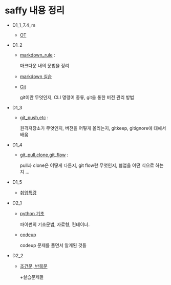 # saffy 내용 정리

- D1_1_7.4_m

  - [OT](./D1_1/OT.md)

- D1_2
  - [markdown_rule](./D1_2/markdown_rule.md) :

    마크다운 내의 문법을 정리

  - [markdown 실습](./D1_2/markdown_practice_0705.md)

  - [Git](./D1_2/Git.md)

    git이란 무엇인지, CLI 명령어 종류, git을 통한 버전 관리 방법

- D1_3
  - [git_push,etc](./D1_3/D3_git_push,ignore,keep.md) : 

    원격저장소가 무엇인지, 버전을 어떻게 올리는지, gitkeep, gitignore에 대해서 배움

- D1_4
  - [git_pull,clone,git_flow](./D1_4/git_flow,etc.md) :
    
    pull과 clone은 어떻게 다른지, git flow란 무엇인지, 협업을 어떤 식으로 하는지 ...

- D1_5
  - [취업특강](./D1_5/취업특강.md)

- D2_1

  - [python 기초](./D2_1/python_1.md)

    파이썬의 기초문법, 자료형, 컨테이너. 

  - [codeup](./D2_1/codeup.md)

    codeup 문제를 풀면서 알게된 것들

- D2_2

  - [조건문, 반복문](./D2_2/python_2.md)

    +실습문제들 

